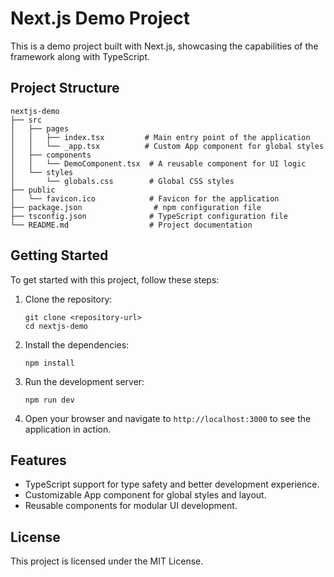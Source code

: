 # Next.js Demo Project

This is a demo project built with Next.js, showcasing the capabilities of the framework along with TypeScript.

## Project Structure

```
nextjs-demo
├── src
│   ├── pages
│   │   ├── index.tsx         # Main entry point of the application
│   │   └── _app.tsx          # Custom App component for global styles
│   ├── components
│   │   └── DemoComponent.tsx  # A reusable component for UI logic
│   └── styles
│       └── globals.css        # Global CSS styles
├── public
│   └── favicon.ico            # Favicon for the application
├── package.json                # npm configuration file
├── tsconfig.json              # TypeScript configuration file
└── README.md                  # Project documentation
```

## Getting Started

To get started with this project, follow these steps:

1. Clone the repository:
   ```
   git clone <repository-url>
   cd nextjs-demo
   ```

2. Install the dependencies:
   ```
   npm install
   ```

3. Run the development server:
   ```
   npm run dev
   ```

4. Open your browser and navigate to `http://localhost:3000` to see the application in action.

## Features

- TypeScript support for type safety and better development experience.
- Customizable App component for global styles and layout.
- Reusable components for modular UI development.

## License

This project is licensed under the MIT License.